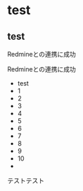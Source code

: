 # test
## test
Redmineとの連携に成功

Redmineとの連携に成功

* test
* 1
* 2
* 3
* 4
* 5
* 6
* 7
* 8
* 9
* 10
* 

テストテスト
